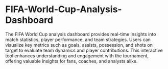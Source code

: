 # FIFA-World-Cup-Analysis-Dashboard
The FIFA World Cup analysis dashboard provides real-time insights into match statistics, player performance, and team strategies. Users can visualize key metrics such as goals, assists, possession, and shots on target to evaluate team dynamics and player contributions. This interactive tool enhances understanding and engagement with the tournament, offering valuable insights for fans, coaches, and analysts alike.




